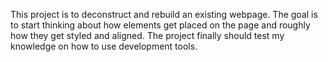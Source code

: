 This project is to deconstruct and rebuild an existing webpage. The goal is to start thinking about how elements get placed on the page and roughly how they get styled and aligned. The project finally should test my knowledge on how to use development tools.
